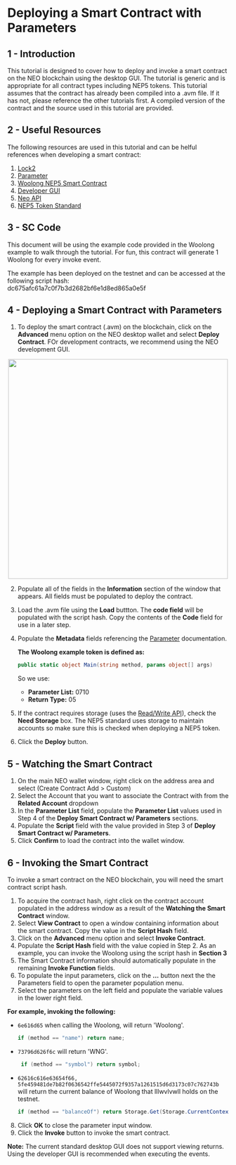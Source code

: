 # Deploying a Smart Contract with Parameters

## 1 - Introduction
This tutorial is designed to cover how to deploy and invoke a smart contract on the NEO blockchain using the desktop GUI.  The tutorial is generic and is appropriate for all contract types including NEP5 tokens.  This tutorial assumes that the contract has already been compiled into a .avm file.  If it has not, please reference the other tutorials first.  A compiled version of the contract and the source used in this tutorial are provided.  

## 2 - Useful Resources

The following resources are used in this tutorial and can be helful references when developing a smart contract:

1. [Lock2](Lock2.md)
2. [Parameter](../Parameter.md)
3. [Woolong NEP5 Smart Contract](assets/examples/woolong.cs.md)
4. [Developer GUI](https://github.com/CityOfZion/neo-gui-developer)
5. [Neo API](../reference/api/neo.md)
6. [NEP5 Token Standard](https://github.com/neo-project/proposals/pull/4)

## 3 - SC Code
This document will be using the example code provided in the Woolong example to walk through the tutorial.  For fun, this contract will generate 1 Woolong for every invoke event.

The example has been deployed on the testnet and can be accessed at the following script hash: 
​    
	dc675afc61a7c0f7b3d2682bf6e1d8ed865a0e5f
​	

## 4 - Deploying a Smart Contract with Parameters

1. To deploy the smart contract (.avm) on the blockchain, click on the **Advanced** menu option on the NEO desktop wallet and select **Deploy Contract**.  FOr development contracts, we recommend using the NEO development GUI.

<p align="center"><img style="vertical-align: middle" src="assets/img/deploy.png" width="500"></p>

2. Populate all of the fields in the **Information** section of the window that appears.  All fields must be populated to deploy the contract.
3. Load the .avm file using the **Load** buttton.  The **code field** will be populated with the script hash.  Copy the contents of the **Code** field for use in a later step.
4. Populate the **Metadata** fields referencing the [Parameter](../Parameter.md) documentation.

    **The Woolong example token is defined as:**  

    ```csharp
    public static object Main(string method, params object[] args)  
    ```

    So we use:  
    * **Parameter List:** 0710
    * **Return Type:** 05

5. If the contract requires storage (uses the [Read/Write API](../api/neo.md#readwrite-api)), check the **Need Storage** box.  The NEP5 standard uses storage to maintain accounts so make sure this is checked when deploying a NEP5 token.

6. Click the **Deploy** button.


## 5 - Watching the Smart Contract   

1. On the main NEO wallet window, right click on the address area and select (Create Contract Add > Custom)
2. Select the Account that you want to associate the Contract with from the **Related Account** dropdown
3. In the **Parameter List** field, populate the **Parameter List** values used in Step 4 of the **Deploy Smart Contract w/ Parameters** sections.
4. Populate the **Script** field with the value provided in Step 3 of **Deploy Smart Contract w/ Parameters**.
5. Click **Confirm** to load the contract into the wallet window.


## 6 - Invoking the Smart Contract

To invoke a smart contract on the NEO blockchain, you will need the smart contract script hash. 
1. To acquire the contract hash, right click on the contract account populated in the address window as a result of the **Watching the Smart Contract** window.
2. Select **View Contract** to open a window containing information about the smart contract.  Copy the value in the **Script Hash** field.
3. Click on the **Advanced** menu option and select **Invoke Contract**.
4. Populate the **Script Hash** field with the value copied in Step 2.  As an example, you can invoke the Woolong using the script hash in **Section 3**
5. The Smart Contract information should automatically populate in the remaining **Invoke Function** fields.
6. To populate the input parameters, click on the **...** button next the the Parameters field to open the parameter population menu.
7. Select the parameters on the left field and populate the variable values in the lower right field.

  **For example, invoking the following:**
  * `6e616d65` when calling the Woolong, will return 'Woolong'.
    ```csharp
    if (method == "name") return name;
    ```
  * `73796d626f6c` will return 'WNG'.
    ```csharp
     if (method == "symbol") return symbol;
    ```
  * `62616c616e63654f66, 5fe459481de7b82f0636542ffe5445072f9357a1261515d6d3173c07c762743b` will return the current balance of Woolong that lllwvlvwll holds on the testnet.
    ```csharp
    if (method == "balanceOf") return Storage.Get(Storage.CurrentContext, (byte[]) args[0]);
    ```

8. Click **OK** to close the parameter input window.
9. Click the **Invoke** button to invoke the smart contract.

**Note:** The current standard desktop GUI does not support viewing returns.  Using the developer GUI is recommended when executing the events.

 
